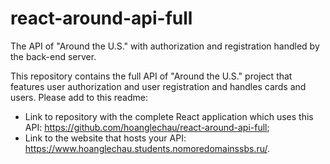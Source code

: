 # react-around-api-full
The API of "Around the U.S." with authorization and registration handled by the back-end server.

This repository contains the full API of "Around the U.S." project that features user authorization and user registration and handles cards and users. Please add to this readme:
* Link to repository with the complete React application which uses this API: https://github.com/hoanglechau/react-around-api-full;
* Link to the website that hosts your API: https://www.hoanglechau.students.nomoredomainssbs.ru/.

